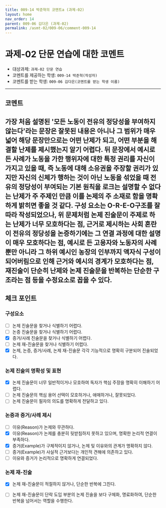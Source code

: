 ```yaml
---
title: 009-14 박준혁의 코멘트a (과제-02) 
layout: home
nav_order: 14
parent: 009-06 김다은 (과제-02)
permalink: /asmt-02/009-06/comment-009-14
---
```


# 과제-02 단문 연습에 대한 코멘트

- 대상과제: `과제-02 단문 연습`
- 코멘트를 제공하는 학생: `009-14 박준혁(작성자)` 
- 코멘트를 받는 학생: `009-06 김다은(코멘트를 받는 학생 이름)` 

---

## 코멘트

가장 처음 설명된 '모든 노동이 전유의 정당성을 부여하지 않는다'라는 문장은 잘못된 내용은 아니나 그 범위가 매우 넓어 해당 문장만으로는 어떤 난제가 되고, 어떤 부분을 해결할 난제를 제시했는지 알기 어렵다. 뒤 문장에서 예시로 든 사례가 노동을 가한 행위자에 대한 특정 권리를 자신이 가지고 있을 때, 즉 노동에 대해 소유권을 주장할 권리가 있지만 자신의 신체가 행하는 것이 아닌 노동을 섞었을 때 전유의 정당성이 부여되는 기본 원칙을 로크는 설명할 수 없다는 난제가 주 주제인 만큼 이를 논제의 주 소재로 함을 명확하게 밝히면 좋을 것 같다. 구성 요소는 O-R-E-O구조를 잘 따라 작성되었으나, 위 문제처럼 논제 진술문이 주제로 하는 난제가 너무 모호하다는 점, 근거로 제시하는 사회 혼란이 전유의 정당성을 논증하기에는 그 연결 과정에 대한 설명이 매우 모호하다는 점, 예시로 든 고용자와 노동자의 사례 뿐만 아니라 그 하위 예시인 농장의 인부까지 액자식 구성이 되어버림으로 인해 근거와 예시의 경계가 모호하다는 점, 재진술이 단순히 난제와 논제 진술문을 반복하는 단순한 구조라는 점 등을 수정요소로 꼽을 수 있다.
---

## 체크 포인트

### **구성요소**
- [ ] 논제 진술문을 찾거나 식별하기 어렵다.
- [ ] 논증 진술문을 찾거나 식별하기 어렵다.
- [X] 증거/사례 진술문을 찾거나 식별하기 어렵다.
- [ ] 논제 재-진술문을 찾거나 식별하기 어렵다.
- [X] 논제, 논증, 증거/사례, 논제 재-진술문 각각 기능적으로 명확히 구분되어 진술되었다.

### **논제 진술의 명확성 및 표현**  
- [x] 논제 진술문이 너무 일반적이거나 모호하여 독자가 핵심 주장을 명확히 이해하기 어렵다.  
- [ ] 논제 진술문의 핵심 용어 선택이 모호하거나, 애매하거나, 잘못되었다.  
- [ ] 논제 진술문이 필자의 의도를 명확하게 전달하고 있다.  

### **논증과 증거/사례 제시**  
- [ ] 이유(Reason)가 논제와 무관하다.
- [x] 이유(Reason)가 논제를 충분히 뒷받침하지 못하고 있으며, 명확한 논리적 연결이 부족하다.  
- [X] 증거(Example)가 구체적이지 않거나, 논제 및 이유와의 관계가 명확하지 않다. 
- [ ] 증거(Example)가 사실적 근거보다는 개인적 견해에 의존하고 있다.  
- [ ] 이유와 증거가 논리적으로 명확하게 연결되었다.  

### **논제 재-진술**  
- [x] 논제 재-진술문이 적절하지 않거나, 단순한 반복에 그친다.   
- [ ] 논제 재-진술문이 단락 도입 부분의 논제 진술을 보다 구체화, 명료화하여, 단순한 반복을 넘어서는 역할을 수행한다.  

